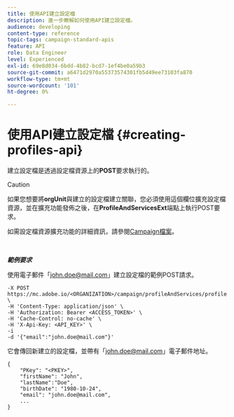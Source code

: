 ```yaml
---
title: 使用API建立設定檔
description: 進一步瞭解如何使用API建立設定檔。
audience: developing
content-type: reference
topic-tags: campaign-standard-apis
feature: API
role: Data Engineer
level: Experienced
exl-id: 69e8d034-6bdd-4b82-bcd7-1ef4be0a59b3
source-git-commit: a6471d2970a55373574301fb5d49ee73103fa870
workflow-type: tm+mt
source-wordcount: '101'
ht-degree: 0%

---
```


# 使用API建立設定檔 {#creating-profiles-api}

建立設定檔是透過設定檔資源上的&#x200B;**POST**&#x200B;要求執行的。

>[!CAUTION]
>
>如果您想要將<b>orgUnit</b>與建立的設定檔建立關聯，您必須使用這個欄位擴充設定檔資源，並在擴充功能發佈之後，在<b>ProfileAndServicesExt</b>端點上執行POST要求。
>
>如需設定檔資源擴充功能的詳細資訊，請參閱<a href="https://helpx.adobe.com/tw/campaign/standard/administration/using/organizational-units.html#partitioning-profiles">Campaign檔案</a>。

<br/>

***範例要求***

使用電子郵件「john.doe@mail.com」建立設定檔的範例POST請求。

```
-X POST https://mc.adobe.io/<ORGANIZATION>/campaign/profileAndServices/profile \
-H 'Content-Type: application/json' \
-H 'Authorization: Bearer <ACCESS_TOKEN>' \
-H 'Cache-Control: no-cache' \
-H 'X-Api-Key: <API_KEY>' \
-i
-d '{"email":"john.doe@mail.com"}'
```

它會傳回新建立的設定檔，並帶有「john.doe@mail.com」電子郵件地址。

```
{
    "PKey": "<PKEY>",
    "firstName": "John",
    "lastName":"Doe",
    "birthDate": "1980-10-24",
    "email": "john.doe@mail.com",
    ...
}
```
